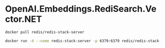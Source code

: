 # OpenAI.Embeddings.RediSearch.Vector.NET

```sh
docker pull redis/redis-stack-server

docker run -d --name redis-stack-server -p 6379:6379 redis/redis-stack-server:latest
```